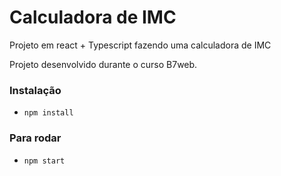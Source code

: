 # Calculadora de IMC 

Projeto em react + Typescript fazendo uma calculadora de IMC

Projeto desenvolvido durante o curso B7web.

### Instalação
- `npm install`

### Para rodar
- `npm start` 